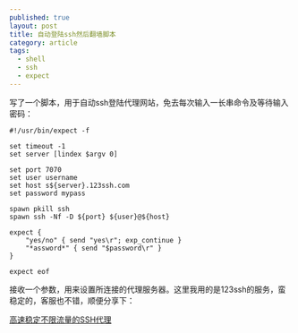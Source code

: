 ```yaml
---
published: true
layout: post
title: 自动登陆ssh然后翻墙脚本
category: article
tags: 
  - shell
  - ssh
  - expect
---
```


写了一个脚本，用于自动ssh登陆代理网站，免去每次输入一长串命令及等待输入密码：

```shell
#!/usr/bin/expect -f

set timeout -1
set server [lindex $argv 0]

set port 7070
set user username
set host s${server}.123ssh.com
set password mypass

spawn pkill ssh
spawn ssh -Nf -D ${port} ${user}@${host}

expect {
    "yes/no" { send "yes\r"; exp_continue }
    "*assword*" { send "$password\r" }
}

expect eof
```
接收一个参数，用来设置所连接的代理服务器。这里我用的是123ssh的服务，蛮稳定的，客服也不错，顺便分享下：


<a href="https://www.123ssh.com/aff.php?aff=664">
高速稳定不限流量的SSH代理
</a>


